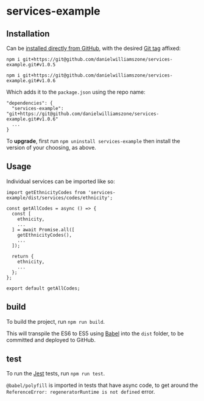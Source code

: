 # services-example

## Installation

Can be [installed directly from GitHub](https://docs.npmjs.com/cli/install), with the desired [Git tag](https://git-scm.com/book/en/v2/Git-Basics-Tagging) affixed:

`npm i git+https://git@github.com/danielwilliamszone/services-example.git#v1.0.5`

`npm i git+https://git@github.com/danielwilliamszone/services-example.git#v1.0.6`

Which adds it to the `package.json` using the repo name:

```
"dependencies": {
  "services-example": "git+https://git@github.com/danielwilliamszone/services-example.git#v1.0.6"
  ...
}
```

To **upgrade**, first run `npm uninstall services-example` then install the version of your choosing, as above.

## Usage

Individual services can be imported like so:

```
import getEthnicityCodes from 'services-example/dist/services/codes/ethnicity';

const getAllCodes = async () => {
  const [
    ethnicity,
    ...
  ] = await Promise.all([
    getEthnicityCodes(),
    ...
  ]);

  return {
    ethnicity,
    ...
  };
};

export default getAllCodes;
```

## build

To build the project, run `npm run build`.

This will transpile the ES6 to ES5 using [Babel](https://babeljs.io/) into the `dist` folder, to be committed and deployed to GitHub.

## test

To run the [Jest](https://jestjs.io/) tests, run `npm run test`.

`@babel/polyfill` is imported in tests that have async code, to get around the `ReferenceError: regeneratorRuntime is not defined` error.
